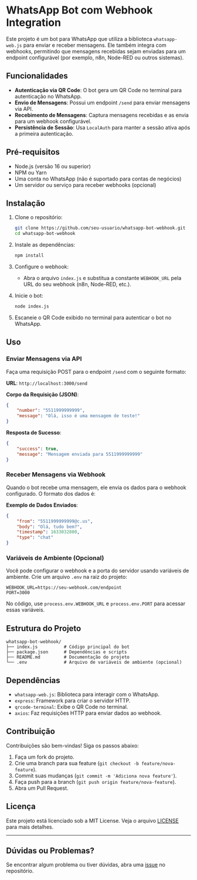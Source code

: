 # WhatsApp Bot com Webhook Integration

Este projeto é um bot para WhatsApp que utiliza a biblioteca `whatsapp-web.js` para enviar e receber mensagens. Ele também integra com webhooks, permitindo que mensagens recebidas sejam enviadas para um endpoint configurável (por exemplo, n8n, Node-RED ou outros sistemas).

## Funcionalidades

- **Autenticação via QR Code**: O bot gera um QR Code no terminal para autenticação no WhatsApp.
- **Envio de Mensagens**: Possui um endpoint `/send` para enviar mensagens via API.
- **Recebimento de Mensagens**: Captura mensagens recebidas e as envia para um webhook configurável.
- **Persistência de Sessão**: Usa `LocalAuth` para manter a sessão ativa após a primeira autenticação.

## Pré-requisitos

- Node.js (versão 16 ou superior)
- NPM ou Yarn
- Uma conta no WhatsApp (não é suportado para contas de negócios)
- Um servidor ou serviço para receber webhooks (opcional)

## Instalação

1. Clone o repositório:
   ```bash
   git clone https://github.com/seu-usuario/whatsapp-bot-webhook.git
   cd whatsapp-bot-webhook
   ```

2. Instale as dependências:
   ```bash
   npm install
   ```

3. Configure o webhook:
   - Abra o arquivo `index.js` e substitua a constante `WEBHOOK_URL` pela URL do seu webhook (n8n, Node-RED, etc.).

4. Inicie o bot:
   ```bash
   node index.js
   ```

5. Escaneie o QR Code exibido no terminal para autenticar o bot no WhatsApp.

## Uso

### Enviar Mensagens via API

Faça uma requisição POST para o endpoint `/send` com o seguinte formato:

**URL**: `http://localhost:3000/send`

**Corpo da Requisição (JSON)**:
```json
{
    "number": "5511999999999",
    "message": "Olá, isso é uma mensagem de teste!"
}
```

**Resposta de Sucesso**:
```json
{
    "success": true,
    "message": "Mensagem enviada para 5511999999999"
}
```

### Receber Mensagens via Webhook

Quando o bot recebe uma mensagem, ele envia os dados para o webhook configurado. O formato dos dados é:

**Exemplo de Dados Enviados**:
```json
{
    "from": "5511999999999@c.us",
    "body": "Olá, tudo bem?",
    "timestamp": 1633032800,
    "type": "chat"
}
```

### Variáveis de Ambiente (Opcional)

Você pode configurar o webhook e a porta do servidor usando variáveis de ambiente. Crie um arquivo `.env` na raiz do projeto:

```env
WEBHOOK_URL=https://seu-webhook.com/endpoint
PORT=3000
```

No código, use `process.env.WEBHOOK_URL` e `process.env.PORT` para acessar essas variáveis.

## Estrutura do Projeto

```
whatsapp-bot-webhook/
├── index.js          # Código principal do bot
├── package.json      # Dependências e scripts
├── README.md         # Documentação do projeto
└── .env              # Arquivo de variáveis de ambiente (opcional)
```

## Dependências

- `whatsapp-web.js`: Biblioteca para interagir com o WhatsApp.
- `express`: Framework para criar o servidor HTTP.
- `qrcode-terminal`: Exibe o QR Code no terminal.
- `axios`: Faz requisições HTTP para enviar dados ao webhook.

## Contribuição

Contribuições são bem-vindas! Siga os passos abaixo:

1. Faça um fork do projeto.
2. Crie uma branch para sua feature (`git checkout -b feature/nova-feature`).
3. Commit suas mudanças (`git commit -m 'Adiciona nova feature'`).
4. Faça push para a branch (`git push origin feature/nova-feature`).
5. Abra um Pull Request.

## Licença

Este projeto está licenciado sob a MIT License. Veja o arquivo [LICENSE](LICENSE) para mais detalhes.

---

## Dúvidas ou Problemas?

Se encontrar algum problema ou tiver dúvidas, abra uma [issue](https://github.com/proxlu/simple-api-whatsapp-bot/issues) no repositório.

